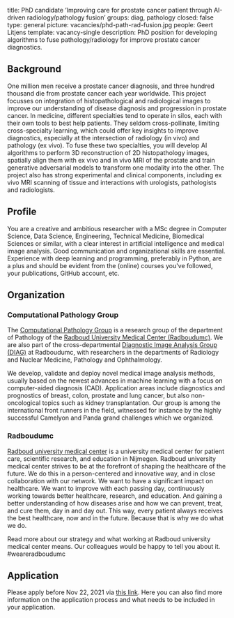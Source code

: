 title: PhD candidate ‘Improving care for prostate cancer patient through AI-driven radiology/pathology fusion’
groups: diag, pathology
closed: false
type: general
picture: vacancies/phd-path-rad-fusion.jpg
people: Geert Litjens
template: vacancy-single
description: PhD position for developing algorithms to fuse pathology/radiology for improve prostate cancer diagnostics.

## Background
One million men receive a prostate cancer diagnosis, and three hundred thousand die from prostate cancer each year worldwide. This project focusses on integration of histopathological and radiological images to improve our understanding of disease diagnosis and progression in prostate cancer. In medicine, different specialties tend to operate in silos, each with their own tools to best help patients. They seldom cross-pollinate, limiting cross-specialty learning, which could offer key insights to improve diagnostics, especially at the intersection of radiology (in vivo) and pathology (ex vivo). To fuse these two specialties, you will develop AI algorithms to perform 3D reconstruction of 2D histopathology images, spatially align them with ex vivo and in vivo MRI of the prostate and train generative adversarial models to transform one modality into the other. The project also has strong experimental and clinical components, including ex vivo MRI scanning of tissue and interactions with urologists, pathologists and radiologists.

## Profile
You are a creative and ambitious researcher with a MSc degree in Computer Science, Data Science, Engineering, Technical Medicine, Biomedical Sciences or similar, with a clear interest in artificial intelligence and medical image analysis. Good communication and organizational skills are essential. Experience with deep learning and programming, preferably in Python, are a plus and should be evident from the (online) courses you've followed, your publications, GitHub account, etc.

## Organization
### Computational Pathology Group
The [Computational Pathology Group](https://www.computationalpathologygroup.eu/) is a research group of the department of Pathology of the [Radboud University Medical Center (Radboudumc)](https://www.radboudumc.nl). We are also part of the cross-departmental [Diagnostic Image Analysis Group (DIAG)](https://www.diagnijmegen.nl) at Radboudumc, with researchers in the departments of Radiology and Nuclear Medicine, Pathology and Ophthalmology.

We develop, validate and deploy novel medical image analysis methods, usually based on the newest advances in machine learning with a focus on computer-aided diagnosis (CAD). Application areas include diagnostics and prognostics of breast, colon, prostate and lung cancer, but also non-oncological topics such as kidney transplantation. Our group is among the international front runners in the field, witnessed for instance by the highly successful Camelyon and Panda grand challenges which we organized.

### Radboudumc
[Radboud university medical center](www.radboudumc.nl) is a university medical center for patient care, scientific research, and education in Nijmegen. Radboud university medical center strives to be at the forefront of shaping the healthcare of the future. We do this in a person-centered and innovative way, and in close collaboration with our network. We want to have a significant impact on healthcare. We want to improve with each passing day, continuously working towards better healthcare, research, and education. And gaining a better understanding of how diseases arise and how we can prevent, treat, and cure them, day in and day out. This way, every patient always receives the best healthcare, now and in the future. Because that is why we do what we do.

Read more about our strategy and what working at Radboud university medical center means. Our colleagues would be happy to tell you about it. #weareradboudumc

## Application
Please apply before Nov 22, 2021 via [this link](https://www.radboudumc.nl/en/vacancies/106821-phd-candidate-improving-care-for-prostate-cancer-patient-through-ai-driven-radiology-patholog). Here you can also find more information on the application process and what needs to be included in your application.
